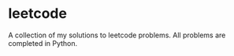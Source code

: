 # leetcode
A collection of my solutions to leetcode problems. All problems are completed in Python.
